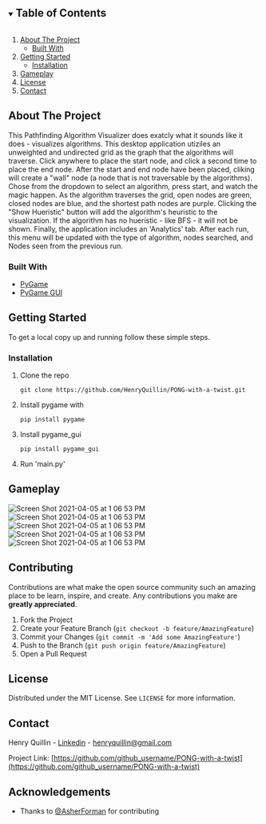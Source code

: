 <!-- TABLE OF CONTENTS -->
<details open="open">
  <summary><h2 style="display: inline-block">Table of Contents</h2></summary>
  <ol>
    <li>
      <a href="#about-the-project">About The Project</a>
      <ul>
        <li><a href="#built-with">Built With</a></li>
      </ul>
    </li>
    <li>
      <a href="#getting-started">Getting Started</a>
      <ul>
        <li><a href="#installation">Installation</a></li>
      </ul>
    </li>
    <li><a href="#Gameplay">Gameplay</a></li>
    <li><a href="#license">License</a></li>
    <li><a href="#contact">Contact</a></li>
  </ol>
</details>



<!-- ABOUT THE PROJECT -->
## About The Project

This Pathfinding Algorithm Visualizer does exatcly what it sounds like it does - visualizes algorithms. This desktop application utiziles an unweighted and undirected grid as the graph that the algorithms will traverse. Click anywhere to place the start node, and click a second time to place the end node. After the start and end node have been placed, cliking will create a "wall" node (a node that is not traversable by the algorithms). Chose from the dropdown to select an algorithm, press start, and watch the magic happen. As the algorithm traverses the grid, open nodes are green, closed nodes are blue, and the shortest path nodes are purple. Clicking the "Show Hueristic" button will add the algorithm's heuristic to the visualization. If the algorithm has no hueristic - like BFS - it will not be shown. Finally, the application includes an 'Analytics' tab. After each run, this menu will be updated with the type of algorithm, nodes searched, and Nodes seen from the previous run. 


### Built With

* [PyGame](http://pygame-gui.readthedocs.io)
* [PyGame GUI](https://pygame-gui.readthedocs.io/en/latest/)


<!-- GETTING STARTED -->
## Getting Started

To get a local copy up and running follow these simple steps.


### Installation

1. Clone the repo
   ```
   git clone https://github.com/HenryQuillin/PONG-with-a-twist.git
   ```
2. Install pygame with 
   ```
   pip install pygame 
   ```
6. Install pygame_gui
   ```
   pip install pygame_gui 
   ``` 
8. Run 'main.py'


<!-- USAGE EXAMPLES -->
## Gameplay
![Screen Shot 2021-04-05 at 1 06 53 PM](https://i.imgur.com/Z1AvGu5.png)
![Screen Shot 2021-04-05 at 1 06 53 PM](https://i.imgur.com/5q6LlzB.png)
![Screen Shot 2021-04-05 at 1 06 53 PM](https://i.imgur.com/7mefTaO.png)
![Screen Shot 2021-04-05 at 1 06 53 PM](https://i.imgur.com/Hjc8Rg4.png)
![Screen Shot 2021-04-05 at 1 06 53 PM](https://i.imgur.com/ZWySOAJ.png)

<!-- CONTRIBUTING -->
## Contributing

Contributions are what make the open source community such an amazing place to be learn, inspire, and create. Any contributions you make are **greatly appreciated**.

1. Fork the Project
2. Create your Feature Branch (`git checkout -b feature/AmazingFeature`)
3. Commit your Changes (`git commit -m 'Add some AmazingFeature'`)
4. Push to the Branch (`git push origin feature/AmazingFeature`)
5. Open a Pull Request



<!-- LICENSE -->
## License

Distributed under the MIT License. See `LICENSE` for more information.



<!-- CONTACT -->
## Contact

Henry Quillin - [Linkedin](https://www.linkedin.com/in/henry-quillin-014919204/) - henryquillin@gmail.com

Project Link: [https://github.com/github_username/PONG-with-a-twist](https://github.com/github_username/PONG-with-a-twist)



<!-- ACKNOWLEDGEMENTS -->
## Acknowledgements

* Thanks to [@AsherForman](https://github.com/AsherForman) for contributing





<!-- MARKDOWN LINKS & IMAGES -->
<!-- https://www.markdownguide.org/basic-syntax/#reference-style-links -->
[contributors-shield]: https://img.shields.io/github/contributors/github_username/repo.svg?style=for-the-badge
[contributors-url]: https://github.com/github_username/repo/graphs/contributors
[forks-shield]: https://img.shields.io/github/forks/github_username/repo.svg?style=for-the-badge
[forks-url]: https://github.com/github_username/repo/network/members
[stars-shield]: https://img.shields.io/github/stars/github_username/repo.svg?style=for-the-badge
[stars-url]: https://github.com/github_username/repo/stargazers
[issues-shield]: https://img.shields.io/github/issues/github_username/repo.svg?style=for-the-badge
[issues-url]: https://github.com/github_username/repo/issues
[license-shield]: https://img.shields.io/github/license/github_username/repo.svg?style=for-the-badge
[license-url]: https://github.com/github_username/repo/blob/master/LICENSE.txt
[linkedin-shield]: https://img.shields.io/badge/-LinkedIn-black.svg?style=for-the-badge&logo=linkedin&colorB=555
[linkedin-url]: https://linkedin.com/in/github_username
